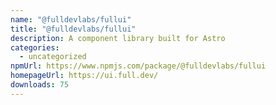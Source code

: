 ```yaml
---
name: "@fulldevlabs/fullui"
title: "@fulldevlabs/fullui"
description: A component library built for Astro
categories:
  - uncategorized
npmUrl: https://www.npmjs.com/package/@fulldevlabs/fullui
homepageUrl: https://ui.full.dev/
downloads: 75
---
```

